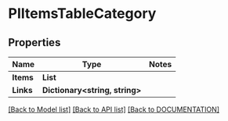 # PIItemsTableCategory

## Properties
Name | Type | Notes
------------ | ------------- | -------------
**Items** | **List<PITableCategory>**
**Links** | **Dictionary<string, string>**

[[Back to Model list]](../../DOCUMENTATION.md#documentation-for-models) [[Back to API list]](../../DOCUMENTATION.md#documentation-for-api-endpoints) [[Back to DOCUMENTATION]](../../DOCUMENTATION.md)
